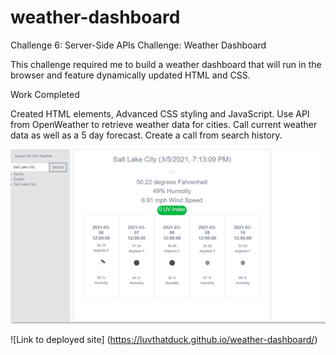 # weather-dashboard
Challenge 6: Server-Side APIs Challenge: Weather Dashboard

This challenge required me to build a weather dashboard that will run in the browser and feature dynamically updated HTML and CSS.

Work Completed

Created HTML elements, Advanced CSS styling and JavaScript.
Use API from OpenWeather to retrieve weather data for cities. 
Call current weather data as well as a 5 day forecast. 
Create a call from search history. 



![Image](https://github.com/luvthatduck/weather-dashboard/blob/main/Screenshot%20(24).png?raw=true)

![Link to deployed site] (https://luvthatduck.github.io/weather-dashboard/)
